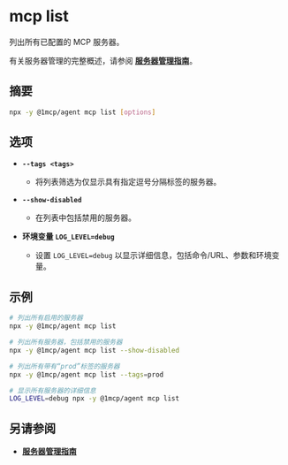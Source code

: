 # mcp list

列出所有已配置的 MCP 服务器。

有关服务器管理的完整概述，请参阅 **[服务器管理指南](../../guide/essentials/server-management)**。

## 摘要

```bash
npx -y @1mcp/agent mcp list [options]
```

## 选项

- **`--tags <tags>`**
  - 将列表筛选为仅显示具有指定逗号分隔标签的服务器。

- **`--show-disabled`**
  - 在列表中包括禁用的服务器。

- **环境变量 `LOG_LEVEL=debug`**
  - 设置 `LOG_LEVEL=debug` 以显示详细信息，包括命令/URL、参数和环境变量。

## 示例

```bash
# 列出所有启用的服务器
npx -y @1mcp/agent mcp list

# 列出所有服务器，包括禁用的服务器
npx -y @1mcp/agent mcp list --show-disabled

# 列出所有带有“prod”标签的服务器
npx -y @1mcp/agent mcp list --tags=prod

# 显示所有服务器的详细信息
LOG_LEVEL=debug npx -y @1mcp/agent mcp list
```

## 另请参阅

- **[服务器管理指南](../../guide/essentials/server-management)**
